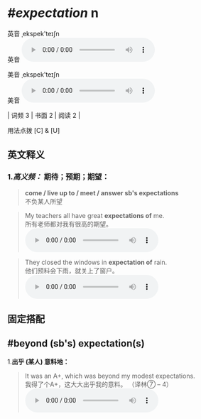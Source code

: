 # ***\#expectation*** n
英音 ˌekspek'teɪʃn  
英音
<audio src="./media/expectation-B.aac" controls="controls"></audio>

美音 ˌekspek'teɪʃn  
美音
<audio src="./media/expectation.aac" controls="controls"></audio>



| 词频 3 | 书面 2 | 阅读 2 |  

用法点拨  [C] & [U]

英文释义
---
### 1.*高义频：* **期待；预期；期望：**  

 > **come / live up to / meet / answer sb's expectations**  
 > 不负某人所望    

 > My teachers all have great **expectations of** me.  
 > 所有老师都对我有很高的期望。    
<audio src="./media/My teachers all 317补录_AAC.aac" controls="controls"></audio>

 > They closed the windows in **expectation of** rain.   
 > 他们预料会下雨，就关上了窗户。    
<audio src="./media/expectation-2.aac" controls="controls"></audio>


固定搭配
---
## \#beyond (sb's) expectation(s)
1.**出乎 (某人) 意料地：**  

 > It was an A+, which was beyond my modest expectations.  
 > 我得了个A+，这大大出乎我的意料。  （译林⑦ – 4）  
<audio src="./media/expectation-3.aac" controls="controls"></audio>


